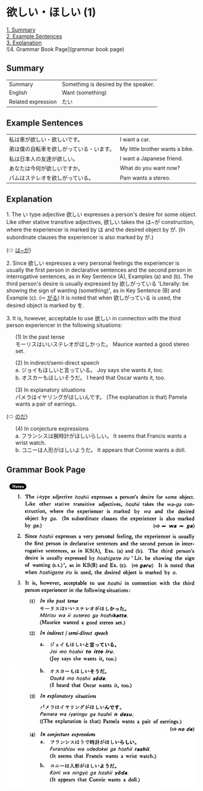 # 欲しい・ほしい (1)

[1. Summary](#summary)<br>
[2. Example Sentences](#example-sentences)<br>
[3. Explanation](#explanation)<br>
![4. Grammar Book Page](grammar book page)<br>


## Summary

<table><tr>   <td>Summary</td>   <td>Something is desired by the speaker.</td></tr><tr>   <td>English</td>   <td>Want (something)</td></tr><tr>   <td>Related expression</td>   <td>たい</td></tr></table>

## Example Sentences

<table><tr>   <td>私は車が欲しい・欲しいです。</td>   <td>I want a car.</td></tr><tr>   <td>弟は僕の自転車を欲しがっている・います。</td>   <td>My little brother wants a bike.</td></tr><tr>   <td>私は日本人の友達が欲しい。</td>   <td>I want a Japanese friend.</td></tr><tr>   <td>あなたは今何が欲しいですか。</td>   <td>What do you want now?</td></tr><tr>   <td>パムはステレオを欲しがっている。</td>   <td>Pam wants a stereo.</td></tr></table>

## Explanation

<p>1. The い type adjective <span class="cloze">欲しい</span> expresses a person's desire for some object. Like other stative transitive adjectives, <span class="cloze">欲しい</span> takes the は~が construction, where the experiencer is marked by は and the desired object by が. (In subordinate clauses the experiencer is also marked by が.)</p>  <p>(⇨ <a href="#㊦ は～が">は~が</a>)</p>  <p>2. Since <span class="cloze">欲しい</span> expresses a very personal feelings the experiencer is usually the first person in declarative sentences and the second person in interrogative sentences, as in Key Sentence (A), Examples (a) and (b). The third person's desire is usually expressed by <span class="cloze">欲し</span>がっている 'Literally: be showing the sign of wanting (something)', as in Key Sentence (B) and Example (c). (⇨ <a href="#㊦ がる">がる</a>) It is noted that when <span class="cloze">欲し</span>がっている is used, the desired object is marked by を.</p>  <p>3. It is, however, acceptable to use <span class="cloze">欲しい</span> in connection with the third person experiencer in the following situations:</p>  <ul>(1) In the past tense <div class="divide"></div> モーリスはいいステレオが<span class="cloze">ほしかった</span>。 Maurice wanted a good stereo set. </ul>  <ul>(2) In indirect/semi-direct speech <div class="divide"></div> a. ジョイも<span class="cloze">ほしい</span>と言っている。 Joy says she wants it, too. <div class="divide"></div> b. オスカーも<span class="cloze">ほしい</span>そうだ。 I heard that Oscar wants it, too. </ul>  <ul>(3) In explanatory situations <div class="divide"></div> パメラはイヤリングが<span class="cloze">ほしい</span>んです。 (The explanation is that) Pamela wants a pair of earrings. </ul>  <p>(⇨ <a href="#㊦ のだ">のだ</a>)</p>  <ul>(4) In conjecture expressions <div class="divide"></div> a. フランシスは腕時計が<span class="cloze">ほしい</span>らしい。 It seems that Francis wants a wrist watch. <div class="divide"></div> b. コニーは人形が<span class="cloze">ほしい</span>ようだ。 It appears that Connie wants a doll. </ul>

## Grammar Book Page

![](../img/Basic欲しい.png)

